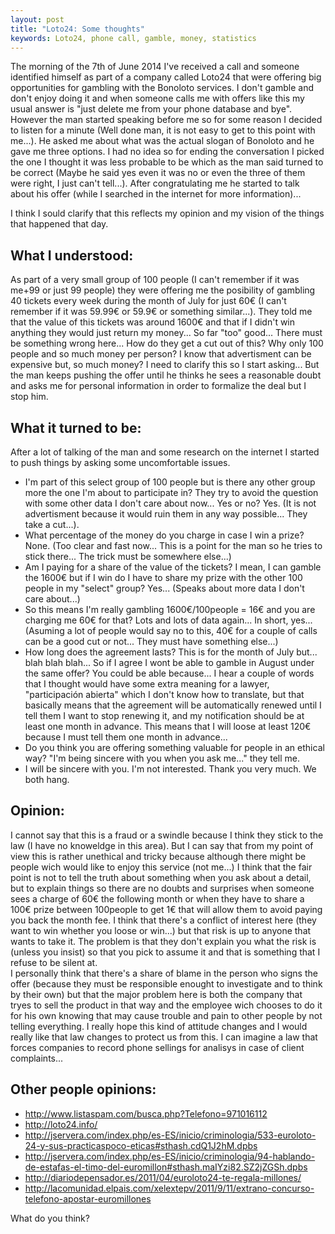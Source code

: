 ```yaml
---
layout: post
title: "Loto24: Some thoughts"
keywords: Loto24, phone call, gamble, money, statistics
---
```


The morning of the 7th of June 2014 I've received a call and someone identified himself as part of a company called Loto24 that were offering big opportunities for gambling with the Bonoloto services. I don't gamble 
and don't enjoy doing it and when someone calls me with offers like this my usual answer is "just delete me from your phone database and bye". However the man started speaking before me so for some reason I decided to 
listen for a minute (Well done man, it is not easy to get to this point with me...). He asked me about what was the actual slogan of Bonoloto and he gave me three options. I had no idea so for ending the conversation I 
picked the one I thought it was less probable to be which as the man said turned to be correct (Maybe he said yes even it was no or even the three of them were right, I just can't tell...). After congratulating me he 
started to talk about his offer (while I searched in the internet for more information)...

<!--more-->

I think I sould clarify that this reflects my opinion and my vision of the things that happened that day.


What I understood:
------------------

As part of a very small group of 100 people (I can't remember if it was me+99 or just 99 people) they were offering me the posibility of gambling 40 tickets every week during the month of July for just 60€ (I can't 
remember if it was 59.99€ or 59.9€ or something similar...). They told me that the value of this tickets was around 1600€ and that if I didn't win anything they would just return my money... So far "too" good... There 
must be something wrong here... How do they get a cut out of this? Why only 100 people and so much money per person? I know that advertisment can be expensive but, so much money? I need to clarify this so I start 
asking... But the man keeps pushing the offer until he thinks he sees a reasonable doubt and asks me for personal information in order to formalize the deal but I stop him.


What it turned to be:
---------------------

After a lot of talking of the man and some research on the internet I started to push things by asking some uncomfortable issues.

* I'm part of this select group of 100 people but is there any other group more the one I'm about to participate in? They try to avoid the question with some other data I don't care about now... Yes or no? Yes. (It is 
not advertisment because it would ruin them in any way possible... They take a cut...).
* What percentage of the money do you charge in case I win a prize? None. (Too clear and fast now... This is a point for the man so he tries to stick there... The trick must be somewhere else...)
* Am I paying for a share of the value of the tickets? I mean, I can gamble the 1600€ but if I win do I have to share my prize with the other 100 people in my "select" group? Yes... (Speaks about more data I don't 
care about...)
* So this means I'm really gambling 1600€/100people = 16€ and you are charging me 60€ for that? Lots and lots of data again... In short, yes... (Asuming a lot of people would say no to this, 40€ for a couple of calls 
can be a good cut or not... They must have something else...)
* How long does the agreement lasts? This is for the month of July but... blah blah blah... So if I agree I wont be able to gamble in August under the same offer? You could be able because... I hear a couple of words 
that I thought would have some extra meaning for a lawyer, "participación abierta" which I don't know how to translate, but that basically means that the agreement will be automatically renewed until I tell them I want 
to stop renewing it, and my notification should be at least one month in advance. This means that I will loose at least 120€ because I must tell them one month in advance...
* Do you think you are offering something valuable for people in an ethical way? "I'm being sincere with you when you ask me..." they tell me.
* I will be sincere with you. I'm not interested. Thank you very much. We both hang.


Opinion:
--------

I cannot say that this is a fraud or a swindle because I think they stick to the law (I have no knoweldge in this area). But I can say that from my point of view this is rather unethical and tricky because although 
there might be people wich would like to enjoy this service (not me...) I think that the fair point is not to tell the truth about something when you ask about a detail, but to explain things so there are no doubts and 
surprises when someone sees a charge of 60€ the following month or when they have to share a 100€ prize between 100people to get 1€ that will allow them to avoid paying you back the month fee. 
I think that there's a conflict of interest here (they want to win whether you loose or win...) but that risk is up to anyone that wants to take it. The problem is that they don't explain you what the risk is (unless 
you insist) so that you pick to assume it and that is something that I refuse to be silent at.  
I personally think that there's a share of blame in the person who signs the offer (because they must be responsible enought to investigate and to think by their own) but that the major problem here is both the company 
that tryes to sell the product in that way and the employee wich chooses to do it for his own knowing that may cause trouble and pain to other people by not telling everything.
I really hope this kind of attitude changes and I would really like that law changes to protect us from this. I can imagine a law that forces companies to record phone sellings for analisys in case of client 
complaints...

Other people opinions:
----------------------

* <http://www.listaspam.com/busca.php?Telefono=971016112>
* <http://loto24.info/>
* <http://jservera.com/index.php/es-ES/inicio/criminologia/533-euroloto-24-y-sus-practicaspoco-eticas#sthash.cdQ1J2hM.dpbs>
* <http://jservera.com/index.php/es-ES/inicio/criminologia/94-hablando-de-estafas-el-timo-del-euromillon#sthash.maIYzi82.SZ2jZGSh.dpbs>
* <http://diariodepensador.es/2011/04/euroloto24-te-regala-millones/>
* <http://lacomunidad.elpais.com/xelextepv/2011/9/11/extrano-concurso-telefono-apostar-euromillones>

What do you think?
